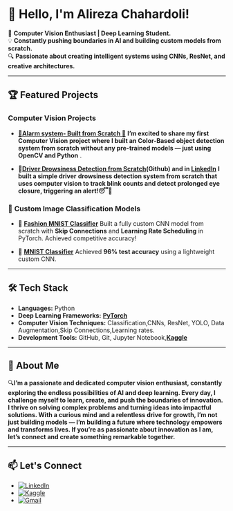 # 👋 Hello, I'm Alireza Chahardoli!
🚀 **Computer Vision Enthusiast | Deep Learning Student.**  
💡 **Constantly pushing boundaries in AI and building custom models from scratch.**  
🔍 **Passionate about creating intelligent systems using CNNs, ResNet, and creative architectures.**

---

## 🏆 Featured Projects

### **Computer Vision Projects**
- **[🚨Alarm system- Built from Scratch 🚨](https://www.linkedin.com/feed/update/urn:li:activity:7303618449254051840/)** **I’m excited to share my first Computer Vision project where I built an Color-Based object detection system from scratch without any pre-trained models — just using OpenCV and Python** .


-  **🚨[Driver Drowsiness Detection from Scratch](https://github.com/AlirezaChahardoli/Driver_Drowsiness_Detection)(Github) and in [LinkedIn](https://www.linkedin.com/feed/update/urn:li:activity:7305265296754294786/)** **I built a simple driver** **drowsiness detection system from scratch that uses computer vision to track blink counts and detect prolonged eye closure, triggering an alert!😴🚨**


### 🔧 **Custom Image Classification Models**
- 🧥 [**Fashion MNIST Classifier**](https://github.com/AlirezaChahardoli/Fashion-MNIST-Classification-with-PyTorch) 
   Built a fully custom CNN model from scratch with **Skip Connections** and **Learning Rate Scheduling** in PyTorch. Achieved competitive accuracy!

- 🔢 [**MNIST Classifier**](https://github.com/AlirezaChahardoli/MNIST-Classification-with-PyTorch) 
   Achieved **96% test accuracy** using a lightweight custom CNN.
---

## 🛠️ Tech Stack
- **Languages:** Python  
- **Deep Learning Frameworks:** **[PyTorch](https://pytorch.org/)**  
- **Computer Vision Techniques:** Classification,CNNs, ResNet, YOLO, Data Augmentation,Skip Connections,Learning rates. 
- **Development Tools:** GitHub, Git, Jupyter Notebook,**[Kaggle](https://www.kaggle.com/alirezachahardoli/code)**  

---

## 💼 About Me
🔍**I’m a passionate and dedicated computer vision enthusiast, constantly exploring the endless possibilities of AI and deep learning. Every day, I challenge myself to learn, create, and push the boundaries of innovation. I thrive on solving complex problems and turning ideas into impactful solutions.
With a curious mind and a relentless drive for growth, I’m not just building models — I’m building a future where technology empowers and transforms lives. If you’re as passionate about innovation as I am, let’s connect and create something remarkable together.** 

---

## 📫 Let's Connect  
- [![LinkedIn](https://img.shields.io/badge/LinkedIn-Connect-blue?logo=linkedin&style=flat-square)](https://www.linkedin.com/in/alireza-chahardoli-783b82163/)
- [![Kaggle](https://img.shields.io/badge/Kaggle-Profile-blue?logo=kaggle&style=flat-square)](https://www.kaggle.com/alirezachahardoli/code)
- [![Gmail](https://img.shields.io/badge/Gmail-Contact-red?logo=gmail&style=flat-square)](1349a1377@gmail.com)
